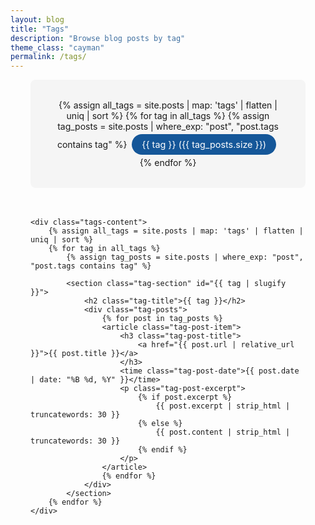 ```yaml
---
layout: blog
title: "Tags"
description: "Browse blog posts by tag"
theme_class: "cayman"
permalink: /tags/
---
```


<div class="tags-container">
    <div class="tag-cloud">
        {% assign all_tags = site.posts | map: 'tags' | flatten | uniq | sort %}
        {% for tag in all_tags %}
            {% assign tag_posts = site.posts | where_exp: "post", "post.tags contains tag" %}
            <a href="#{{ tag | slugify }}" class="tag-link" data-count="{{ tag_posts.size }}">
                {{ tag }} ({{ tag_posts.size }})
            </a>
        {% endfor %}
    </div>

    <div class="tags-content">
        {% assign all_tags = site.posts | map: 'tags' | flatten | uniq | sort %}
        {% for tag in all_tags %}
            {% assign tag_posts = site.posts | where_exp: "post", "post.tags contains tag" %}
            
            <section class="tag-section" id="{{ tag | slugify }}">
                <h2 class="tag-title">{{ tag }}</h2>
                <div class="tag-posts">
                    {% for post in tag_posts %}
                    <article class="tag-post-item">
                        <h3 class="tag-post-title">
                            <a href="{{ post.url | relative_url }}">{{ post.title }}</a>
                        </h3>
                        <time class="tag-post-date">{{ post.date | date: "%B %d, %Y" }}</time>
                        <p class="tag-post-excerpt">
                            {% if post.excerpt %}
                                {{ post.excerpt | strip_html | truncatewords: 30 }}
                            {% else %}
                                {{ post.content | strip_html | truncatewords: 30 }}
                            {% endif %}
                        </p>
                    </article>
                    {% endfor %}
                </div>
            </section>
        {% endfor %}
    </div>
</div>

<style>
.tags-container {
    max-width: 800px;
    margin: 0 auto;
    padding: 0 2rem;
}

.tag-cloud {
    background: var(--bg-light, #f5f5f5);
    padding: 2rem;
    border-radius: 8px;
    margin-bottom: 3rem;
    text-align: center;
}

.tag-link {
    display: inline-block;
    background: var(--primary-color, #155799);
    color: white !important;
    padding: 0.5rem 1rem;
    border-radius: 20px;
    text-decoration: none;
    margin: 0.25rem;
    font-size: 0.9rem;
    transition: all 0.3s ease;
}

.tag-link:hover {
    background: var(--secondary-color, #159957) !important;
    color: white !important;
    transform: translateY(-2px);
    box-shadow: 0 4px 8px rgba(21, 87, 153, 0.3);
}

.tag-section {
    margin-bottom: 3rem;
    padding-bottom: 2rem;
    border-bottom: 1px solid var(--bg-light, #e9ecef);
}

.tag-section:last-child {
    border-bottom: none;
}

.tag-title {
    color: var(--primary-color, #155799) !important;
    font-size: 2rem;
    margin-bottom: 1.5rem;
    padding-bottom: 0.5rem;
    border-bottom: 2px solid var(--primary-color, #155799);
}

.tag-posts {
    display: grid;
    gap: 1.5rem;
}

.tag-post-item {
    background: white;
    padding: 1.5rem;
    border-radius: 8px;
    box-shadow: 0 2px 4px rgba(0,0,0,0.1);
    border-left: 4px solid var(--primary-color, #155799);
    transition: all 0.3s ease;
}

.tag-post-item:hover {
    transform: translateY(-2px);
    box-shadow: 0 4px 8px rgba(0,0,0,0.15);
}

.tag-post-title {
    margin-bottom: 0.5rem;
}

.tag-post-title a {
    color: var(--primary-color, #155799) !important;
    text-decoration: none;
    font-size: 1.3rem;
    font-weight: 600;
}

.tag-post-title a:hover {
    color: var(--secondary-color, #159957) !important;
    text-decoration: underline;
}

.tag-post-date {
    color: var(--text-secondary, #606c71) !important;
    font-size: 0.9rem;
    font-weight: 600;
    display: block;
    margin-bottom: 0.5rem;
}

.tag-post-excerpt {
    color: var(--text-secondary, #606c71) !important;
    line-height: 1.6;
    margin: 0;
}

/* Cayman theme overrides */
body.cayman .tag-cloud {
    background: #f5f5f5 !important;
}

body.cayman .tag-link {
    background: #155799 !important;
    color: white !important;
}

body.cayman .tag-link:hover {
    background: #159957 !important;
    color: white !important;
}

body.cayman .tag-title {
    color: #155799 !important;
}

body.cayman .tag-post-item {
    background: white !important;
    border-left-color: #155799 !important;
}

body.cayman .tag-post-title a {
    color: #155799 !important;
}

body.cayman .tag-post-title a:hover {
    color: #159957 !important;
}

body.cayman .tag-post-date,
body.cayman .tag-post-excerpt {
    color: #606c71 !important;
}

@media (max-width: 768px) {
    .tags-container {
        padding: 0 1rem;
    }
    
    .tag-cloud {
        padding: 1rem;
    }
    
    .tag-link {
        font-size: 0.8rem;
        padding: 0.4rem 0.8rem;
    }
    
    .tag-title {
        font-size: 1.5rem;
    }
    
    .tag-post-item {
        padding: 1rem;
    }
}
</style>

<script>
// Smooth scrolling for tag cloud links
document.addEventListener('DOMContentLoaded', function() {
    const tagCloudLinks = document.querySelectorAll('.tag-cloud .tag-link');
    
    tagCloudLinks.forEach(link => {
        link.addEventListener('click', function(e) {
            const href = this.getAttribute('href');
            if (href && href.startsWith('#')) {
                e.preventDefault();
                const targetId = href.substring(1);
                const targetElement = document.getElementById(targetId);
                
                if (targetElement) {
                    targetElement.scrollIntoView({
                        behavior: 'smooth',
                        block: 'start'
                    });
                    
                    // Update URL without triggering page reload
                    history.pushState(null, null, href);
                }
            }
        });
    });
    
    // Handle initial page load with hash
    if (window.location.hash) {
        const targetElement = document.getElementById(window.location.hash.substring(1));
        if (targetElement) {
            setTimeout(() => {
                targetElement.scrollIntoView({
                    behavior: 'smooth',
                    block: 'start'
                });
            }, 100);
        }
    }
});
</script>